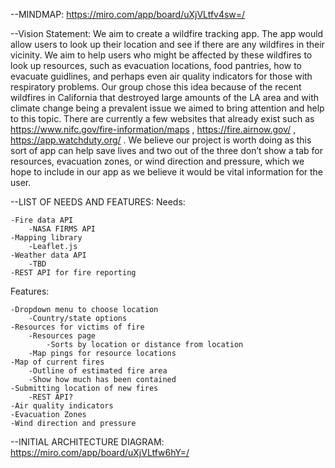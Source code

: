 --MINDMAP:
https://miro.com/app/board/uXjVLtfv4sw=/ 

--Vision Statement:
	We aim to create a wildfire tracking app. The app would allow users to look up their location and see if there are any wildfires in their vicinity. We aim to help users who might be affected by these wildfires to look up resources, such as evacuation locations, food pantries, how to evacuate guidlines, and perhaps even air quality indicators for those with respiratory problems. Our group chose this idea because of the recent wildfires in California that destroyed large amounts of the LA area and with climate change being a prevalent issue we aimed to bring attention and help to this topic. There are currently a few websites that already exist such as https://www.nifc.gov/fire-information/maps , https://fire.airnow.gov/ , https://app.watchduty.org/ . We believe our project is worth doing as this sort of app can help save lives and two out of the three don’t show a tab for resources, evacuation zones, or wind direction and pressure, which we hope to include in our app as we believe it would be vital information for the user. 

--LIST OF NEEDS AND FEATURES:
Needs:

    -Fire data API
        -NASA FIRMS API
    -Mapping library
        -Leaflet.js
    -Weather data API
        -TBD
    -REST API for fire reporting

Features:

    -Dropdown menu to choose location
        -Country/state options
    -Resources for victims of fire
        -Resources page
            -Sorts by location or distance from location
        -Map pings for resource locations
    -Map of current fires
        -Outline of estimated fire area
        -Show how much has been contained
    -Submitting location of new fires
        -REST API?
    -Air quality indicators
    -Evacuation Zones
    -Wind direction and pressure

--INITIAL ARCHITECTURE DIAGRAM:
https://miro.com/app/board/uXjVLtfw6hY=/ 
